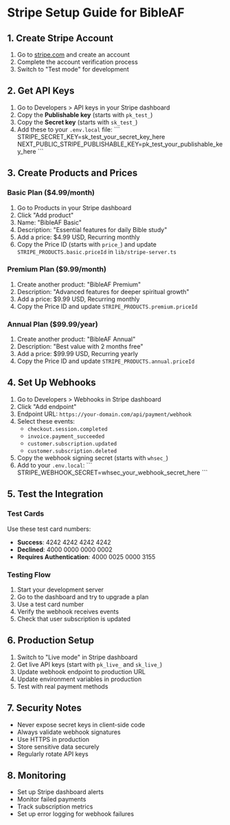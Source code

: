# Stripe Setup Guide for BibleAF

## 1. Create Stripe Account

1. Go to [stripe.com](https://stripe.com) and create an account
2. Complete the account verification process
3. Switch to "Test mode" for development

## 2. Get API Keys

1. Go to Developers > API keys in your Stripe dashboard
2. Copy the **Publishable key** (starts with `pk_test_`)
3. Copy the **Secret key** (starts with `sk_test_`)
4. Add these to your `.env.local` file:
   \`\`\`
   STRIPE_SECRET_KEY=sk_test_your_secret_key_here
   NEXT_PUBLIC_STRIPE_PUBLISHABLE_KEY=pk_test_your_publishable_key_here
   \`\`\`

## 3. Create Products and Prices

### Basic Plan ($4.99/month)
1. Go to Products in your Stripe dashboard
2. Click "Add product"
3. Name: "BibleAF Basic"
4. Description: "Essential features for daily Bible study"
5. Add a price: $4.99 USD, Recurring monthly
6. Copy the Price ID (starts with `price_`) and update `STRIPE_PRODUCTS.basic.priceId` in `lib/stripe-server.ts`

### Premium Plan ($9.99/month)
1. Create another product: "BibleAF Premium"
2. Description: "Advanced features for deeper spiritual growth"
3. Add a price: $9.99 USD, Recurring monthly
4. Copy the Price ID and update `STRIPE_PRODUCTS.premium.priceId`

### Annual Plan ($99.99/year)
1. Create another product: "BibleAF Annual"
2. Description: "Best value with 2 months free"
3. Add a price: $99.99 USD, Recurring yearly
4. Copy the Price ID and update `STRIPE_PRODUCTS.annual.priceId`

## 4. Set Up Webhooks

1. Go to Developers > Webhooks in Stripe dashboard
2. Click "Add endpoint"
3. Endpoint URL: `https://your-domain.com/api/payment/webhook`
4. Select these events:
   - `checkout.session.completed`
   - `invoice.payment_succeeded`
   - `customer.subscription.updated`
   - `customer.subscription.deleted`
5. Copy the webhook signing secret (starts with `whsec_`)
6. Add to your `.env.local`:
   \`\`\`
   STRIPE_WEBHOOK_SECRET=whsec_your_webhook_secret_here
   \`\`\`

## 5. Test the Integration

### Test Cards
Use these test card numbers:
- **Success**: 4242 4242 4242 4242
- **Declined**: 4000 0000 0000 0002
- **Requires Authentication**: 4000 0025 0000 3155

### Testing Flow
1. Start your development server
2. Go to the dashboard and try to upgrade a plan
3. Use a test card number
4. Verify the webhook receives events
5. Check that user subscription is updated

## 6. Production Setup

1. Switch to "Live mode" in Stripe dashboard
2. Get live API keys (start with `pk_live_` and `sk_live_`)
3. Update webhook endpoint to production URL
4. Update environment variables in production
5. Test with real payment methods

## 7. Security Notes

- Never expose secret keys in client-side code
- Always validate webhook signatures
- Use HTTPS in production
- Store sensitive data securely
- Regularly rotate API keys

## 8. Monitoring

- Set up Stripe dashboard alerts
- Monitor failed payments
- Track subscription metrics
- Set up error logging for webhook failures
